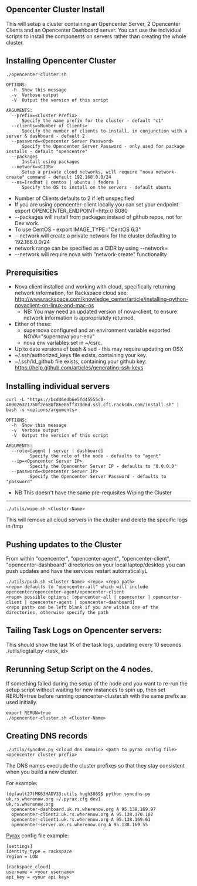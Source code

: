 Opencenter Cluster Install
-----------------------

This will setup a cluster containing an Opencenter Server, 2 Opencenter Clients and an Opencenter Dashboard server.
You can use the individual scripts to install the components on servers rather than creating the whole cluster.

Installing Opencenter Cluster
-----------------------

    ./opencenter-cluster.sh

    OPTIONS:
      -h  Show this message
      -v  Verbose output
      -V  Output the version of this script

    ARGUMENTS:
      --prefix=<Cluster Prefix>
          Specify the name prefix for the cluster - default "c1"
      --clients=<Number of Clients>
          Specify the number of clients to install, in conjunction with a server & dashboard - default 2
      --password=<Opencenter Server Password>
          Specify the Opencenter Server Password - only used for package installs - default "opencentre"
      --packages
          Install using packages
      --network=<CIDR>
          Setup a private cloud networks, will require "nova network-create" command - default 192.168.0.0/24
      --os=[redhat | centos | ubuntu | fedora ]
          Specify the OS to install on the servers - default ubuntu

* Number of Clients defaults to 2 if left unspecified
* If you are using opencenter-client locally you can set your endpoint:
export OPENCENTER_ENDPOINT=http://<ip of server>:8080
* --packages will install from packages instead of github repos, not for Dev work.
* To use CentOS - export IMAGE_TYPE="CentOS 6.3"
* --network will create a private network for the cluster defaulting to 192.168.0.0/24
* network range can be specified as a CIDR by using --network=<CIDR>
* --network will require nova with "network-create" functionality

Prerequisities
-----------------------

* Nova client installed and working with cloud, specifically returning network information, for Rackspace cloud see:
    http://www.rackspace.com/knowledge_center/article/installing-python-novaclient-on-linux-and-mac-os
  * NB: You may need an updated version of nova-client, to ensure network information is appropriately returned.
* Either of these:
  * supernova configured and an environment variable exported NOVA="supernova your-env"
  * nova env variables set in ~/csrc.
* Up to date versions of bash & sed - this may require updating on OSX
* ~/.ssh/authorized_keys file exists, containing your key.
* ~/.ssh/id_github file exists, containing your github key:
    https://help.github.com/articles/generating-ssh-keys

Installing individual servers
-----------------------

    curl -L "https://bcd46edb6e5fd45555c0-409026321750f2e680f86e05ff37dd6d.ssl.cf1.rackcdn.com/install.sh" | bash -s <options/arguments>

    OPTIONS:
      -h  Show this message
      -v  Verbose output
      -V  Output the version of this script

    ARGUMENTS:
      --role=[agent | server | dashboard]
             Specify the role of the node - defaults to "agent"
      --ip=<Opencenter Server IP>
             Specify the Opencenter Server IP - defaults to "0.0.0.0"
      --password=<Opencenter Server IP>
             Specify the Opencenter Server Password - defaults to "password"

* NB This doesn't have the same pre-requisites
Wiping the Cluster 
-----------------------

    ./utils/wipe.sh <Cluster-Name>

This will remove all cloud servers in the cluster and delete the specific logs in /tmp

Pushing updates to the Cluster
-----------------------

From within "opencenter", "opencenter-agent", "opencenter-client", "opencenter-dashboard" directories on your local laptop/desktop
you can push updates and have the services restart automaticallyL

    ./utils/push.sh <Cluster-Name> <repo> <repo path>
    <repo> defaults to "opencenter-all" which will include opencenter/opencenter-agent/opencenter-client
    <repo> possible options: [opencenter-all | opencenter | opencenter-client | opencenter-agent | opencenter-dashboard]
    <repo path> can be left blank if you are within one of the directories, otherwise specify the path

 Tailing Task Logs on Opencenter servers:
-----------------------

This should show the last 1K of the task logs, updating every 10 seconds.
    ./utils/logtail.py <task_id>
 
Rerunning Setup Script on the 4 nodes. 
-----------------------

If something failed during the setup of the node and you want to re-run the setup
script without waiting for new instances to spin up, then set RERUN=true before running
opencenter-cluster.sh with the same prefix as used initially.

    export RERUN=true
    ./opencenter-cluster.sh <Cluster-Name>
 
Creating DNS records
--------------------

    ./utils/syncdns.py <cloud dns domain> <path to pyrax config file> <opencenter cluster prefix>

The DNS names execlude the cluster prefixes so that they stay consistent when you build a new cluster.

For example:

    (default27)MK63HADV33:utils hugh3869$ python syncdns.py uk.rs.wherenow.org ~/.pyrax.cfg dev1
    uk.rs.wherenow.org
      opencenter-dashboard.uk.rs.wherenow.org A 95.138.169.97
      opencenter-client2.uk.rs.wherenow.org A 95.138.170.102
      opencenter-client1.uk.rs.wherenow.org A 95.138.169.61
      opencenter-server.uk.rs.wherenow.org A 95.138.169.55

[Pyrax](https://github.com/rackspace/pyrax/blob/master/docs/pyrax_doc.md) config file example:

    [settings]
    identity_type = rackspace
    region = LON

    [rackspace_cloud]
    username = <your username>
    api_key = <your api key>
